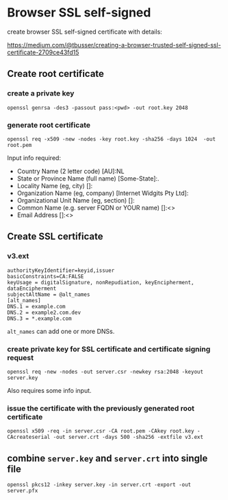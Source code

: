 # Browser SSL self-signed
create browser SSL self-signed certificate with details:

https://medium.com/@tbusser/creating-a-browser-trusted-self-signed-ssl-certificate-2709ce43fd15

## Create root certificate
### create a private key
```
openssl genrsa -des3 -passout pass:<pwd> -out root.key 2048
```

### generate root certificate
```
openssl req -x509 -new -nodes -key root.key -sha256 -days 1024  -out root.pem
```
Input info required:
- Country Name (2 letter code) [AU]:NL
- State or Province Name (full name) [Some-State]:.
- Locality Name (eg, city) []:<city>
- Organization Name (eg, company) [Internet Widgits Pty Ltd]:<company name>
- Organizational Unit Name (eg, section) []:<company unit name>
- Common Name (e.g. server FQDN or YOUR name) []:<>
- Email Address []:<>

## Create SSL certificate
### v3.ext
```
authorityKeyIdentifier=keyid,issuer
basicConstraints=CA:FALSE
keyUsage = digitalSignature, nonRepudiation, keyEncipherment, dataEncipherment
subjectAltName = @alt_names
[alt_names]
DNS.1 = example.com
DNS.2 = example2.com.dev
DNS.3 = *.example.com
```
`alt_names` can add one or more DNSs.  

### create private key for SSL certificate and certificate signing request
```
openssl req -new -nodes -out server.csr -newkey rsa:2048 -keyout server.key
```
Also requires some info input.
  
### issue the certificate with the previously generated root certificate
```
openssl x509 -req -in server.csr -CA root.pem -CAkey root.key -CAcreateserial -out server.crt -days 500 -sha256 -extfile v3.ext  
```

## combine `server.key` and `server.crt` into single file
```
openssl pkcs12 -inkey server.key -in server.crt -export -out server.pfx  
```  
